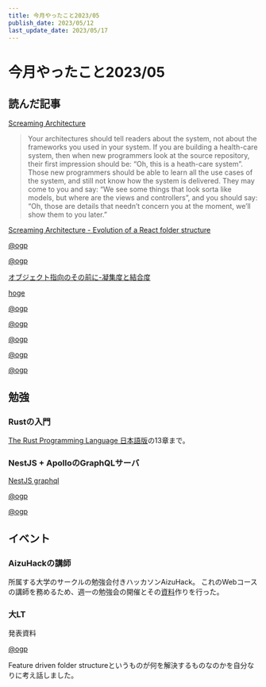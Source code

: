 ```yaml
---
title: 今月やったこと2023/05
publish_date: 2023/05/12
last_update_date: 2023/05/17
---
```


# 今月やったこと2023/05

## 読んだ記事

[Screaming Architecture](https://blog.cleancoder.com/uncle-bob/2011/09/30/Screaming-Architecture.html)

> Your architectures should tell readers about the system, not about the frameworks you used in your system. If you are building a health-care system, then when new programmers look at the source repository, their first impression should be: “Oh, this is a heath-care system”. Those new programmers should be able to learn all the use cases of the system, and still not know how the system is delivered. They may come to you and say: “We see some things that look sorta like models, but where are the views and controllers”, and you should say: “Oh, those are details that needn’t concern you at the moment, we’ll show them to you later.”

[Screaming Architecture - Evolution of a React folder structure](https://dev.to/profydev/screaming-architecture-evolution-of-a-react-folder-structure-4g25)

[@ogp](https://zenn.dev/tomi/articles/2021-03-22-blog-card)

[@ogp](https://zenn.dev/tabio/articles/good-code-bad-code)

[オブジェクト指向のその前に-凝集度と結合度](https://speakerdeck.com/sonatard/coheision-coupling)

[hoge](https://thisweekinreact.com/?ad=google_brand_name_en&utm_source=google&utm_medium=cpc&utm_campaign=19072642265&utm_content=146941687427&utm_term=this%20week%20in%20react&network=g&creative=637867933602&matchtype=e&device=c&placement=&target=&adposition=&gclid=Cj0KCQjw9deiBhC1ARIsAHLjR2Bivf52P2H9zE8nBmDMQLt_wucnskm1jiNBsRYRa-V1IqlhXF0HpSUaAjBFEALw_wcB])

[@ogp](https://zenn.dev/uhyo/articles/react-server-components-multi-stage)

[@ogp](https://zenn.dev/hiromichinomata/articles/c175978d1a506f)

[@ogp](https://zenn.dev/t_keshi/books/you-and-cleaner-react/viewer/preface)

[@ogp](https://speakerdeck.com/sonatard/purotokoru-intahuesutositenographql)

[@ogp](https://zenn.dev/makumattun/articles/26b84b640a4e89)


## 勉強

### Rustの入門

[The Rust Programming Language 日本語版](https://doc.rust-jp.rs/book-ja/)の13章まで。

### NestJS + ApolloのGraphQLサーバ

[NestJS graphql](https://docs.nestjs.com/graphql/quick-start)

[@ogp](https://zenn.dev/mano_r/articles/8d25be4b4452dd)

[@ogp](https://github.com/notiz-dev/nestjs-prisma-starter)

## イベント

### AizuHackの講師

所属する大学のサークルの勉強会付きハッカソンAizuHack。
これのWebコースの講師を務めるため、週一の勉強会の開催とその[資料](https://eraser5th.github.io/web-tutorial-document/docs/aizuhack/intro)作りを行った。

### 大LT

発表資料

[@ogp](https://speakerdeck.com/eraser5th/feature-driven-folder-structurehahe-wojie-jue-suru)

Feature driven folder structureというものが何を解決するものなのかを自分なりに考え話しました。

